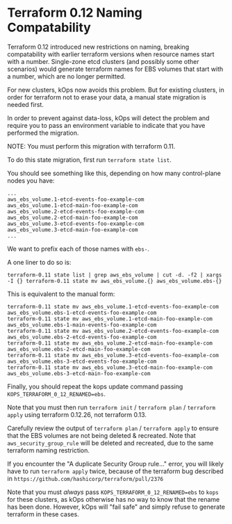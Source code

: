 # Terraform 0.12 Naming Compatability

Terraform 0.12 introduced new restrictions on naming, breaking
compatability with earlier terraform versions when resource names
start with a number.  Single-zone etcd clusters (and possibly some
other scenarios) would generate terraform names for EBS volumes that
start with a number, which are no longer permitted.

For new clusters, kOps now avoids this problem.  But for existing
clusters, in order for terraform not to erase your data, a manual
state migration is needed first.

In order to prevent against data-loss, kOps will detect the problem
and require you to pass an environment variable to indicate that you
have performed the migration.

NOTE: You must perform this migration with terraform 0.11.

To do this state migration, first run `terraform state list`.

You should see something like this, depending on how many
control-plane nodes you have:

```
...
aws_ebs_volume.1-etcd-events-foo-example-com
aws_ebs_volume.1-etcd-main-foo-example-com
aws_ebs_volume.2-etcd-events-foo-example-com
aws_ebs_volume.2-etcd-main-foo-example-com
aws_ebs_volume.3-etcd-events-foo-example-com
aws_ebs_volume.3-etcd-main-foo-example-com
...
```

We want to prefix each of those names with `ebs-`.

A one liner to do so is:

```
terraform-0.11 state list | grep aws_ebs_volume | cut -d. -f2 | xargs -I {} terraform-0.11 state mv aws_ebs_volume.{} aws_ebs_volume.ebs-{}
```

This is equivalent to the manual form:

```
terraform-0.11 state mv aws_ebs_volume.1-etcd-events-foo-example-com aws_ebs_volume.ebs-1-etcd-events-foo-example-com
terraform-0.11 state mv aws_ebs_volume.1-etcd-main-foo-example-com aws_ebs_volume.ebs-1-main-events-foo-example-com
terraform-0.11 state mv aws_ebs_volume.2-etcd-events-foo-example-com aws_ebs_volume.ebs-2-etcd-events-foo-example-com
terraform-0.11 state mv aws_ebs_volume.2-etcd-main-foo-example-com aws_ebs_volume.ebs-2-etcd-main-foo-example-com
terraform-0.11 state mv aws_ebs_volume.3-etcd-events-foo-example-com aws_ebs_volume.ebs-3-etcd-events-foo-example-com
terraform-0.11 state mv aws_ebs_volume.3-etcd-main-foo-example-com aws_ebs_volume.ebs-3-etcd-main-foo-example-com
```

Finally, you should repeat the kops update command passing
`KOPS_TERRAFORM_0_12_RENAMED=ebs`.

Note that you must then run `terraform init` / `terraform plan` /
`terraform apply` using terraform 0.12.26, not terraform 0.13.

Carefully review the output of `terraform plan` / `terraform apply` to
ensure that the EBS volumes are not being deleted & recreated.  Note
that `aws_security_group_rule` will be deleted and recreated, due to
the same terraform naming restriction.

If you encounter the "A duplicate Security Group rule..." error, you
will likely have to run `terraform apply` twice, because of the
terraform bug described in
`https://github.com/hashicorp/terraform/pull/2376`

Note that you must _always_ pass `KOPS_TERRAFORM_0_12_RENAMED=ebs` to
`kops` for these clusters, as kOps otherwise has no way to know that
the rename has been done.  However, kOps will "fail safe" and simply
refuse to generate terraform in these cases.
